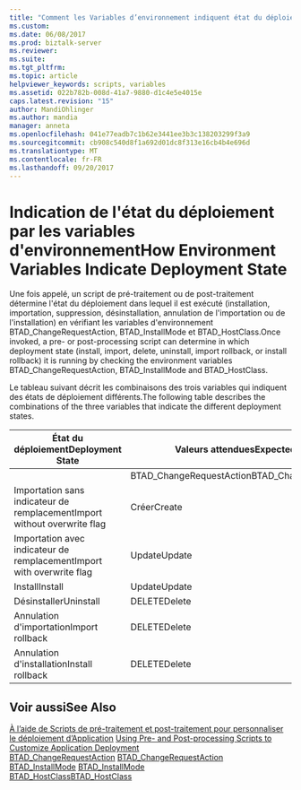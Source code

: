 ```yaml
---
title: "Comment les Variables d’environnement indiquent état du déploiement | Documents Microsoft"
ms.custom: 
ms.date: 06/08/2017
ms.prod: biztalk-server
ms.reviewer: 
ms.suite: 
ms.tgt_pltfrm: 
ms.topic: article
helpviewer_keywords: scripts, variables
ms.assetid: 022b782b-008d-41a7-9880-d1c4e5e4015e
caps.latest.revision: "15"
author: MandiOhlinger
ms.author: mandia
manager: anneta
ms.openlocfilehash: 041e77eadb7c1b62e3441ee3b3c138203299f3a9
ms.sourcegitcommit: cb908c540d8f1a692d01dc8f313e16cb4b4e696d
ms.translationtype: MT
ms.contentlocale: fr-FR
ms.lasthandoff: 09/20/2017
---
```

# <a name="how-environment-variables-indicate-deployment-state"></a><span data-ttu-id="8731d-102">Indication de l'état du déploiement par les variables d'environnement</span><span class="sxs-lookup"><span data-stu-id="8731d-102">How Environment Variables Indicate Deployment State</span></span>
<span data-ttu-id="8731d-103">Une fois appelé, un script de pré-traitement ou de post-traitement détermine l'état du déploiement dans lequel il est exécuté (installation, importation, suppression, désinstallation, annulation de l'importation ou de l'installation) en vérifiant les variables d'environnement BTAD_ChangeRequestAction, BTAD_InstallMode et BTAD_HostClass.</span><span class="sxs-lookup"><span data-stu-id="8731d-103">Once invoked, a pre- or post-processing script can determine in which deployment state (install, import, delete, uninstall, import rollback, or install rollback) it is running by checking the environment variables BTAD_ChangeRequestAction, BTAD_InstallMode and BTAD_HostClass.</span></span>  
  
 <span data-ttu-id="8731d-104">Le tableau suivant décrit les combinaisons des trois variables qui indiquent des états de déploiement différents.</span><span class="sxs-lookup"><span data-stu-id="8731d-104">The following table describes the combinations of the three variables that indicate the different deployment states.</span></span>  
  
|<span data-ttu-id="8731d-105">État du déploiement</span><span class="sxs-lookup"><span data-stu-id="8731d-105">Deployment State</span></span>|<span data-ttu-id="8731d-106">Valeurs attendues</span><span class="sxs-lookup"><span data-stu-id="8731d-106">Expected Values</span></span>|  
|----------------------|---------------------|  
||<span data-ttu-id="8731d-107">BTAD_ChangeRequestAction</span><span class="sxs-lookup"><span data-stu-id="8731d-107">BTAD_ChangeRequestAction</span></span>|<span data-ttu-id="8731d-108">BTAD_InstallMode</span><span class="sxs-lookup"><span data-stu-id="8731d-108">BTAD_InstallMode</span></span>|<span data-ttu-id="8731d-109">BTAD_HostClass</span><span class="sxs-lookup"><span data-stu-id="8731d-109">BTAD_HostClass</span></span>|  
|<span data-ttu-id="8731d-110">Importation sans indicateur de remplacement</span><span class="sxs-lookup"><span data-stu-id="8731d-110">Import without overwrite flag</span></span>|<span data-ttu-id="8731d-111">Créer</span><span class="sxs-lookup"><span data-stu-id="8731d-111">Create</span></span>|<span data-ttu-id="8731d-112">Importer</span><span class="sxs-lookup"><span data-stu-id="8731d-112">Import</span></span>|<span data-ttu-id="8731d-113">ConfigurationDb</span><span class="sxs-lookup"><span data-stu-id="8731d-113">ConfigurationDb</span></span>|  
|<span data-ttu-id="8731d-114">Importation avec indicateur de remplacement</span><span class="sxs-lookup"><span data-stu-id="8731d-114">Import with overwrite flag</span></span>|<span data-ttu-id="8731d-115">Update</span><span class="sxs-lookup"><span data-stu-id="8731d-115">Update</span></span>|<span data-ttu-id="8731d-116">Importer</span><span class="sxs-lookup"><span data-stu-id="8731d-116">Import</span></span>|<span data-ttu-id="8731d-117">ConfigurationDb</span><span class="sxs-lookup"><span data-stu-id="8731d-117">ConfigurationDb</span></span>|  
|<span data-ttu-id="8731d-118">Install</span><span class="sxs-lookup"><span data-stu-id="8731d-118">Install</span></span>|<span data-ttu-id="8731d-119">Update</span><span class="sxs-lookup"><span data-stu-id="8731d-119">Update</span></span>|<span data-ttu-id="8731d-120">Install</span><span class="sxs-lookup"><span data-stu-id="8731d-120">Install</span></span>|<span data-ttu-id="8731d-121">BizTalkHostInstance</span><span class="sxs-lookup"><span data-stu-id="8731d-121">BizTalkHostInstance</span></span>|  
|<span data-ttu-id="8731d-122">Désinstaller</span><span class="sxs-lookup"><span data-stu-id="8731d-122">Uninstall</span></span>|<span data-ttu-id="8731d-123">DELETE</span><span class="sxs-lookup"><span data-stu-id="8731d-123">Delete</span></span>|<span data-ttu-id="8731d-124">Désinstaller</span><span class="sxs-lookup"><span data-stu-id="8731d-124">Uninstall</span></span>|<span data-ttu-id="8731d-125">BizTalkHostInstance</span><span class="sxs-lookup"><span data-stu-id="8731d-125">BizTalkHostInstance</span></span>|  
|<span data-ttu-id="8731d-126">Annulation d'importation</span><span class="sxs-lookup"><span data-stu-id="8731d-126">Import rollback</span></span>|<span data-ttu-id="8731d-127">DELETE</span><span class="sxs-lookup"><span data-stu-id="8731d-127">Delete</span></span>|<span data-ttu-id="8731d-128">Importer</span><span class="sxs-lookup"><span data-stu-id="8731d-128">Import</span></span>|<span data-ttu-id="8731d-129">ConfigurationDb</span><span class="sxs-lookup"><span data-stu-id="8731d-129">ConfigurationDb</span></span>|  
|<span data-ttu-id="8731d-130">Annulation d'installation</span><span class="sxs-lookup"><span data-stu-id="8731d-130">Install rollback</span></span>|<span data-ttu-id="8731d-131">DELETE</span><span class="sxs-lookup"><span data-stu-id="8731d-131">Delete</span></span>|<span data-ttu-id="8731d-132">Install</span><span class="sxs-lookup"><span data-stu-id="8731d-132">Install</span></span>|<span data-ttu-id="8731d-133">BizTalkHostInstance</span><span class="sxs-lookup"><span data-stu-id="8731d-133">BizTalkHostInstance</span></span>|  
  
## <a name="see-also"></a><span data-ttu-id="8731d-134">Voir aussi</span><span class="sxs-lookup"><span data-stu-id="8731d-134">See Also</span></span>  
 <span data-ttu-id="8731d-135">[À l’aide de Scripts de pré-traitement et post-traitement pour personnaliser le déploiement d’Application](../core/using-pre-and-post-processing-scripts-to-customize-application-deployment.md) </span><span class="sxs-lookup"><span data-stu-id="8731d-135">[Using Pre- and Post-processing Scripts to Customize Application Deployment](../core/using-pre-and-post-processing-scripts-to-customize-application-deployment.md) </span></span>  
 <span data-ttu-id="8731d-136">[BTAD_ChangeRequestAction](../core/btad-changerequestaction.md) </span><span class="sxs-lookup"><span data-stu-id="8731d-136">[BTAD_ChangeRequestAction](../core/btad-changerequestaction.md) </span></span>  
 <span data-ttu-id="8731d-137">[BTAD_InstallMode](../core/btad-installmode.md) </span><span class="sxs-lookup"><span data-stu-id="8731d-137">[BTAD_InstallMode](../core/btad-installmode.md) </span></span>  
 [<span data-ttu-id="8731d-138">BTAD_HostClass</span><span class="sxs-lookup"><span data-stu-id="8731d-138">BTAD_HostClass</span></span>](../core/btad-hostclass.md)
